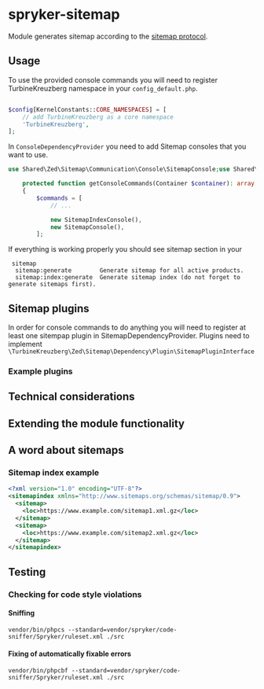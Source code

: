 # spryker-sitemap

Module generates sitemap according to the [sitemap protocol](https://www.sitemaps.org/protocol.html).

## Usage

To use the provided console commands you will need to register TurbineKreuzberg namespace in your `config_default.php`.

```php

$config[KernelConstants::CORE_NAMESPACES] = [
    // add TurbineKreuzberg as a core namespace
    'TurbineKreuzberg',
];
```

In `ConsoleDependencyProvider` you need to add Sitemap consoles that you want to use.

```php
use Shared\Zed\Sitemap\Communication\Console\SitemapConsole;use Shared\Zed\Sitemap\Communication\Console\SitemapIndexConsole;

    protected function getConsoleCommands(Container $container): array
    {
        $commands = [
            // ...

            new SitemapIndexConsole(),
            new SitemapConsole(),
        ];
```

If everything is working properly you should see sitemap section in your
```text
 sitemap
  sitemap:generate        Generate sitemap for all active products.
  sitemap:index:generate  Generate sitemap index (do not forget to generate sitemaps first).
```

## Sitemap plugins

In order for console commands to do anything you will need to register at least one sitempap plugin in SitemapDependencyProvider. Plugins need to implement
`\TurbineKreuzberg\Zed\Sitemap\Dependency\Plugin\SitemapPluginInterface`

### Example plugins

## Technical considerations



## Extending the module functionality

## A word about sitemaps

### Sitemap index example

```xml
<?xml version="1.0" encoding="UTF-8"?>
<sitemapindex xmlns="http://www.sitemaps.org/schemas/sitemap/0.9">
  <sitemap>
    <loc>https://www.example.com/sitemap1.xml.gz</loc>
  </sitemap>
  <sitemap>
    <loc>https://www.example.com/sitemap2.xml.gz</loc>
  </sitemap>
</sitemapindex>
```

## Testing

### Checking for code style violations

#### Sniffing
`vendor/bin/phpcs --standard=vendor/spryker/code-sniffer/Spryker/ruleset.xml ./src`

#### Fixing of automatically fixable errors
`vendor/bin/phpcbf --standard=vendor/spryker/code-sniffer/Spryker/ruleset.xml ./src`
